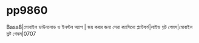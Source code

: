 # pp9860
Basa8|মোবাইল ডাউনলোড ও ইনস্টল অ্যাপ | জয় করার জন্য সেরা ক্যাসিনো প্ল্যাটফর্ম|লাইভ স্লট গেমস|মোবাইল স্লট গেমস|0707
